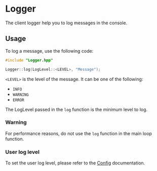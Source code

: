 # Logger

The client logger help you to log messages in the console.

## Usage

To log a message, use the following code:

```c++
#include "Logger.hpp"

Logger::log(LogLevel::<LEVEL>, "Message");
```

`<LEVEL>` is the level of the message. It can be one of the following:
- `INFO`
- `WARNING`
- `ERROR`

The LogLevel passed in the `log` function is the minimum level to log.

### Warning

For performance reasons, do not use the `log` function in the main loop function.

### User log level

To set the user log level, please refer to the [Config](Config) documentation.
